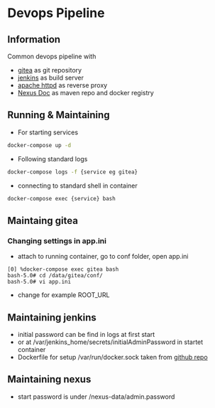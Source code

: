 # Devops Pipeline

## Information

Common devops pipeline with 
* [gitea](https://gitea.com) as git repository
* [jenkins](https://www.jenkins.io) as build server
* [apache httpd](https://httpd.apache.org) as reverse proxy
* [Nexus Doc](https://help.sonatype.com/repomanager3) as maven repo and docker registry

## Running & Maintaining

* For starting services 

```bash
docker-compose up -d
```

* Following standard logs

```bash
docker-compose logs -f {service eg gitea}
```

* connecting to standard shell in container

```bash
docker-compose exec {service} bash
```

## Maintaing gitea

### Changing settings in app.ini

* attach to running container, go to conf folder, open app.ini
```
[0] %docker-compose exec gitea bash
bash-5.0# cd /data/gitea/conf/
bash-5.0# vi app.ini 
```
* change for example ROOT_URL

## Maintaining jenkins

* initial password can be find in logs at first start
* or at /var/jenkins_home/secrets/initialAdminPassword in startet container
* Dockerfile for setup /var/run/docker.sock taken from [github repo](https://github.com/jareddlc/jenkins-with-docker-socket/blob/master/lts/Dockerfile)

## Maintaining nexus 

* start password is under /nexus-data/admin.password